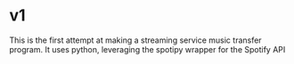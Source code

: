 # v1
This is the first attempt at making a streaming service music transfer program. It uses python, 
leveraging the spotipy wrapper for the Spotify API